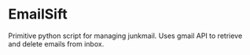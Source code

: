 # EmailSift
Primitive python script for managing junkmail. Uses gmail API to retrieve and delete emails from inbox. 
